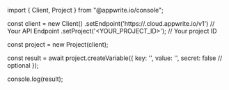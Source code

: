 import { Client, Project } from "@appwrite.io/console";

const client = new Client()
    .setEndpoint('https://<REGION>.cloud.appwrite.io/v1') // Your API Endpoint
    .setProject('<YOUR_PROJECT_ID>'); // Your project ID

const project = new Project(client);

const result = await project.createVariable({
    key: '<KEY>',
    value: '<VALUE>',
    secret: false // optional
});

console.log(result);
